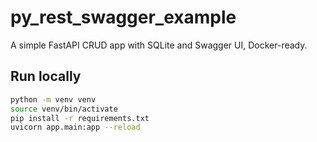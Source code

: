 # py_rest_swagger_example

A simple FastAPI CRUD app with SQLite and Swagger UI, Docker-ready.

## Run locally

```bash
python -m venv venv
source venv/bin/activate
pip install -r requirements.txt
uvicorn app.main:app --reload